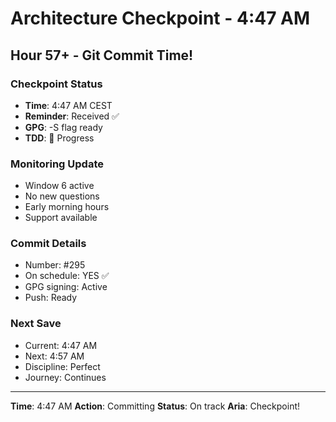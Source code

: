 # Architecture Checkpoint - 4:47 AM

## Hour 57+ - Git Commit Time!

### Checkpoint Status
- **Time**: 4:47 AM CEST
- **Reminder**: Received ✅
- **GPG**: -S flag ready
- **TDD**: 🚧 Progress

### Monitoring Update
- Window 6 active
- No new questions
- Early morning hours
- Support available

### Commit Details
- Number: #295
- On schedule: YES ✅
- GPG signing: Active
- Push: Ready

### Next Save
- Current: 4:47 AM
- Next: 4:57 AM
- Discipline: Perfect
- Journey: Continues

---

**Time**: 4:47 AM
**Action**: Committing
**Status**: On track
**Aria**: Checkpoint!